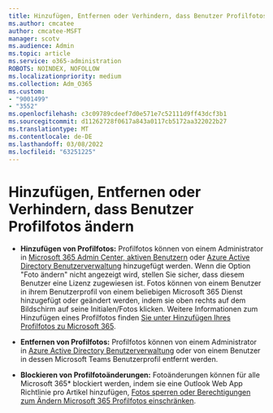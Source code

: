 ```yaml
---
title: Hinzufügen, Entfernen oder Verhindern, dass Benutzer Profilfotos ändern
ms.author: cmcatee
author: cmcatee-MSFT
manager: scotv
ms.audience: Admin
ms.topic: article
ms.service: o365-administration
ROBOTS: NOINDEX, NOFOLLOW
ms.localizationpriority: medium
ms.collection: Adm_O365
ms.custom:
- "9001499"
- "3552"
ms.openlocfilehash: c3c09789cdeef7d0e571e7c52111d9ff43dcf3b1
ms.sourcegitcommit: d11262728f0617a843a0117cb5172aa322022b27
ms.translationtype: MT
ms.contentlocale: de-DE
ms.lasthandoff: 03/08/2022
ms.locfileid: "63251225"
---
```

# <a name="add-remove-or-prevent-users-from-changing-profile-photos"></a>Hinzufügen, Entfernen oder Verhindern, dass Benutzer Profilfotos ändern

- **Hinzufügen von Profilfotos:** Profilfotos können von einem Administrator in [Microsoft 365 Admin Center, aktiven Benutzern](https://admin.microsoft.com/Adminportal/Home?source=applauncher#/users) oder [Azure Active Directory Benutzerverwaltung](https://portal.azure.com/#blade/Microsoft_AAD_IAM/UsersManagementMenuBlade/AllUsers) hinzugefügt werden.  Wenn die Option "Foto ändern" nicht angezeigt wird, stellen Sie sicher, dass diesem Benutzer eine Lizenz zugewiesen ist. Fotos können von einem Benutzer in ihrem Benutzerprofil von einem beliebigen Microsoft 365 Dienst hinzugefügt oder geändert werden, indem sie oben rechts auf dem Bildschirm auf seine Initialen/Fotos klicken. Weitere Informationen zum Hinzufügen eines Profilfotos finden [Sie unter Hinzufügen Ihres Profilfotos zu Microsoft 365](https://support.microsoft.com/topic/add-your-profile-photo-to-microsoft-365-2eaf93fd-b3f1-43b9-9cdc-bdcd548435b7).

- **Entfernen von Profilfotos:** Profilfotos können von einem Administrator in [Azure Active Directory Benutzerverwaltung](https://portal.azure.com/#blade/Microsoft_AAD_IAM/UsersManagementMenuBlade/AllUsers) oder von einem Benutzer in dessen Microsoft Teams Benutzerprofil entfernt werden.

- **Blockieren von Profilfotoänderungen:** Fotoänderungen können für alle Microsoft 365* blockiert werden, indem sie eine Outlook Web App Richtlinie pro Artikel hinzufügen, [Fotos sperren oder Berechtigungen zum Ändern Microsoft 365 Profilfotos einschränken](https://answers.microsoft.com/msoffice/forum/msoffice_o365admin-mso_dep365-mso_o365b/locking-photos-or-restricting-permissions-to/1d19ae4f-de5d-4c3d-a0ad-4b8b8ac32e3d).
